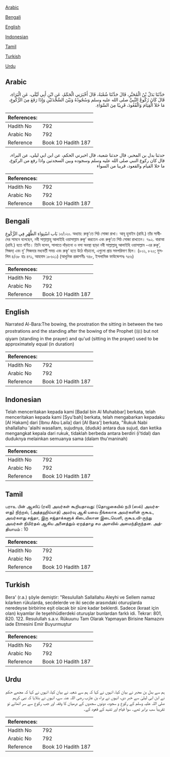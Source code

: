 [Arabic](#arabic)

[Bengali](#bengali)

[English](#english)

[Indonesian](#indonesian)

[Tamil](#tamil)

[Turkish](#turkish)

[Urdu](#urdu)

## Arabic


<div dir="rtl" lang="ar" style={{fontSize:'larger',backgroundColor:'#f8f9fa',padding:20}}>
حَدَّثَنَا بَدَلُ بْنُ الْمُحَبَّرِ، قَالَ حَدَّثَنَا شُعْبَةُ، قَالَ أَخْبَرَنِي الْحَكَمُ، عَنِ ابْنِ أَبِي لَيْلَى، عَنِ الْبَرَاءِ، قَالَ كَانَ رُكُوعُ النَّبِيِّ صلى الله عليه وسلم وَسُجُودُهُ وَبَيْنَ السَّجْدَتَيْنِ وَإِذَا رَفَعَ مِنَ الرُّكُوعِ، مَا خَلاَ الْقِيَامَ وَالْقُعُودَ، قَرِيبًا مِنَ السَّوَاءِ‏.‏
</div>
<div style={{backgroundColor:'#f8f9fa',padding:20, marginBottom: 10}}><table> <thead> <tr> <th>References:</th> <th></th> </tr> </thead> <tbody><tr><td>Hadith No</td><td>792</td></tr><tr><td>Arabic No</td><td>792</td></tr><tr><td>Reference</td><td>Book 10 Hadith 187</td></tr></tbody></table></div>


<div dir="rtl" lang="ar" style={{fontSize:'larger',backgroundColor:'#f8f9fa',padding:20}}>
حدثنا بدل بن المحبر، قال حدثنا شعبة، قال اخبرني الحكم، عن ابن ابي ليلى، عن البراء، قال كان ركوع النبي صلى الله عليه وسلم وسجوده وبين السجدتين واذا رفع من الركوع، ما خلا القيام والقعود، قريبا من السواء
</div>
<div style={{backgroundColor:'#f8f9fa',padding:20, marginBottom: 10}}><table> <thead> <tr> <th>References:</th> <th></th> </tr> </thead> <tbody><tr><td>Hadith No</td><td>792</td></tr><tr><td>Arabic No</td><td>792</td></tr><tr><td>Reference</td><td>Book 10 Hadith 187</td></tr></tbody></table></div>

## Bengali


<div dir="ltr" lang="bn" style={{fontSize:'larger',backgroundColor:'#f8f9fa',padding:20}}>
بَاب اسْتِوَاءِ الظَّهْرِ فِي الرُّكُوعِ ১০/১২০. অধ্যায়: রুকূ‘তে পিঠ সোজা রাখা। আবূ হুমাইদ (রাযি.) তাঁর সাথীদের সামনে বলেছেন, নবী সাল্লাল্লাহু আলাইহি ওয়াসাল্লাম রুকূ‘ করতেন এবং রুকূ‘তে পিঠ সোজা রাখতেন। ৭৯২. বারাআ (রাযি.) হতে বর্ণিত। তিনি বলেন, সালাতে দাঁড়ানো ও বসা অবস্থা ছাড়া নবী সাল্লাল্লাহু আলাইহি ওয়াসাল্লাম -এর রুকূ‘, সিজদা্ এবং দু’ সিজদার মধ্যবর্তী সময় এবং রুকূ‘ হতে উঠে দাঁড়ানো, এগুলো প্রায় সমপরিমাণ ছিল। (৮০১, ৮২০; মুসলিম ৪/৩৮ হাঃ ৪৭১, আহমাদ ১৮৬২১) (আধুনিক প্রকাশনীঃ ৭৪৮, ইসলামিক ফাউন্ডেশনঃ ৭৫৬)
</div>
<div style={{backgroundColor:'#f8f9fa',padding:20, marginBottom: 10}}><table> <thead> <tr> <th>References:</th> <th></th> </tr> </thead> <tbody><tr><td>Hadith No</td><td>792</td></tr><tr><td>Arabic No</td><td>792</td></tr><tr><td>Reference</td><td>Book 10 Hadith 187</td></tr></tbody></table></div>

## English


<div dir="ltr" lang="en" style={{fontSize:'larger',backgroundColor:'#f8f9fa',padding:20}}>
Narrated Al-Bara:The bowing, the prostration the sitting in between the two prostrations and the standing after the bowing of the Prophet (ﷺ) but not qiyam (standing in the prayer) and qu'ud (sitting in the prayer) used to be approximately equal (in duration)
</div>
<div style={{backgroundColor:'#f8f9fa',padding:20, marginBottom: 10}}><table> <thead> <tr> <th>References:</th> <th></th> </tr> </thead> <tbody><tr><td>Hadith No</td><td>792</td></tr><tr><td>Arabic No</td><td>792</td></tr><tr><td>Reference</td><td>Book 10 Hadith 187</td></tr></tbody></table></div>

## Indonesian


<div dir="ltr" lang="id" style={{fontSize:'larger',backgroundColor:'#f8f9fa',padding:20}}>
Telah menceritakan kepada kami [Badal bin Al Muhabbar] berkata, telah menceritakan kepada kami [Syu'bah] berkata, telah mengabarkan kepadaku [Al Hakam] dari [Ibnu Abu Laila] dari [Al Bara'] berkata, "Rukuk Nabi shallallahu 'alaihi wasallam, sujudnya, (duduk) antara dua sujud, dan ketika mengangkat kepala dari rukuk, tidaklah berbeda antara berdiri (i'tidal) dan duduknya melainkan semuanya sama (dalam thu'maninah)
</div>
<div style={{backgroundColor:'#f8f9fa',padding:20, marginBottom: 10}}><table> <thead> <tr> <th>References:</th> <th></th> </tr> </thead> <tbody><tr><td>Hadith No</td><td>792</td></tr><tr><td>Arabic No</td><td>792</td></tr><tr><td>Reference</td><td>Book 10 Hadith 187</td></tr></tbody></table></div>

## Tamil


<div dir="ltr" lang="ta" style={{fontSize:'larger',backgroundColor:'#f8f9fa',padding:20}}>
பராஉ பின் ஆஸிப் (ரலி) அவர்கள் கூறியதாவது: (தொழுகையில் நபி (ஸல்) அவர்களது) நிற்றல், (அத்தஹிய்யாத்) அமர்வு ஆகி யவை நீங்கலாக அவர்களின் ருகூஉ, அவர்களது சஜ்தா, இரு சஜ்தாக்களுக் கிடையிலான இடைவெளி, ருகூஉவி-ருந்து அவர்கள் நிமிர்தல் ஆகிய அனைத்தும் ஏறத்தாழ சம அளவில் அமைந்திருந்தன. அத்தியாயம் : 10
</div>
<div style={{backgroundColor:'#f8f9fa',padding:20, marginBottom: 10}}><table> <thead> <tr> <th>References:</th> <th></th> </tr> </thead> <tbody><tr><td>Hadith No</td><td>792</td></tr><tr><td>Arabic No</td><td>792</td></tr><tr><td>Reference</td><td>Book 10 Hadith 187</td></tr></tbody></table></div>

## Turkish


<div dir="ltr" lang="tr" style={{fontSize:'larger',backgroundColor:'#f8f9fa',padding:20}}>
Bera' (r.a.) şöyle demiştir: "Resulullah Sallallahu Aleyhi ve Sellem namaz kılarken rükularda, secdelerde ve iki secde arasındaki oturuşlarda neredeyse birbirine eşit olacak bir süre kadar beklerdi. Sadece (kıraat için olan) kıyamlar ile teşehhüdlerdeki oturuşlar bunlardan farklı idi. Tekrar: 801, 820. 122. Resulullah s.a.v. Rükuunu Tam Olarak Yapmayan Birisine Namazını iade Etmesini Emir Buyurmuştur
</div>
<div style={{backgroundColor:'#f8f9fa',padding:20, marginBottom: 10}}><table> <thead> <tr> <th>References:</th> <th></th> </tr> </thead> <tbody><tr><td>Hadith No</td><td>792</td></tr><tr><td>Arabic No</td><td>792</td></tr><tr><td>Reference</td><td>Book 10 Hadith 187</td></tr></tbody></table></div>

## Urdu


<div dir="rtl" lang="ur" style={{fontSize:'larger',backgroundColor:'#f8f9fa',padding:20}}>
ہم سے بدل بن محبر نے بیان کیا، انہوں نے کہا کہ ہم سے شعبہ نے بیان کیا، انہوں نے کہا کہ مجھے حکم نے ابن ابی لیلیٰ سے خبر دی، انہوں نے براء بن عازب رضی اللہ عنہ سے، انہوں نے بتلایا کہ نبی کریم صلی اللہ علیہ وسلم کے رکوع و سجود، دونوں سجدوں کے درمیان کا وقفہ اور جب رکوع سے سر اٹھاتے تو تقریباً سب برابر تھے۔ سوا قیام اور تشہد کے قعود کے۔
</div>
<div style={{backgroundColor:'#f8f9fa',padding:20, marginBottom: 10}}><table> <thead> <tr> <th>References:</th> <th></th> </tr> </thead> <tbody><tr><td>Hadith No</td><td>792</td></tr><tr><td>Arabic No</td><td>792</td></tr><tr><td>Reference</td><td>Book 10 Hadith 187</td></tr></tbody></table></div>